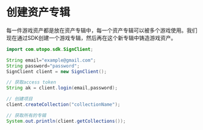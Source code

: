 # 创建资产专辑

每一件游戏资产都是放在资产专辑中，每一个资产专辑可以被多个游戏使用。我们现在通过SDK创建一个游戏专辑，然后再在这个新专辑中铸造游戏资产。

```java
import com.utopo.sdk.SignClient;

String email="example@gmail.com";
String password="password";
SignClient client = new SignClient();

// 获取access token
String ak = client.login(email,password);

// 创建项目
client.createCollection("collectionName");

// 获取所有的专辑
System.out.println(client.getCollections());

```
